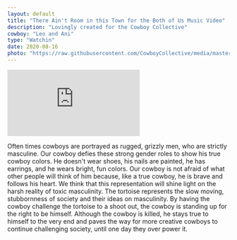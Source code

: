 ```yaml
---
layout: default
title: "There Ain't Room in this Town for the Both of Us Music Video"
description: "Lovingly created for the Cowboy Collective"
cowboy: "Leo and Ani"
type: "Watchin"
date: 2020-08-16
photo: "https://raw.githubusercontent.com/CowboyCollective/media/master/aintroominthistown.png"
---
```

<iframe src="https://archive.org/embed/AintRoomInThisTown-MusicVideo" id="youtube" frameborder="0" webkitallowfullscreen="true" mozallowfullscreen="true" allowfullscreen></iframe>

Often times cowboys are portrayed as rugged, grizzly men, who are strictly masculine. Our cowboy defies these strong gender roles to show his true cowboy colors. He doesn't wear shoes, his nails are painted, he has earrings, and he wears bright, fun colors. Our cowboy is not afraid of what other people will think of him because, like a true cowboy, he is brave and follows his heart. We think that this representation will shine light on the harsh reality of toxic masculinity. The tortoise represents the slow moving, stubbornness of society and their ideas on masculinity. By having the cowboy challenge the tortoise to a shoot out, the cowboy is standing up for the right to be himself. Although the cowboy is killed, he stays true to himself to the very end and paves the way for more creative cowboys to continue challenging society, until one day they over power it.
